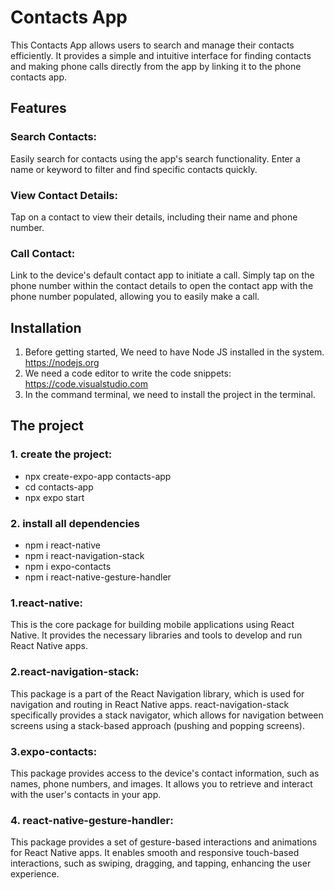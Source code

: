 # Contacts App
This Contacts App allows users to search and manage their contacts efficiently. It provides a simple and intuitive interface for finding contacts and making phone calls directly from the app by linking it to the phone contacts app.

## Features
### Search Contacts:
Easily search for contacts using the app's search functionality. Enter a name or keyword to filter and find specific contacts quickly.

### View Contact Details: 
Tap on a contact to view their details, including their name and phone number.

### Call Contact:
Link to the device's default contact app to initiate a call. Simply tap on the phone number within the contact details to open the contact app with the phone number populated, allowing you to easily make a call.

## Installation
1. Before getting started, We need to have Node JS installed in the system. https://nodejs.org
2. We need a code editor to write the code snippets: https://code.visualstudio.com
3. In the command terminal, we need to install the project in the terminal.

## The project
### 1. create the project: 
- npx create-expo-app contacts-app
- cd contacts-app
- npx expo start
### 2. install all dependencies
- npm i react-native
- npm i react-navigation-stack
- npm i expo-contacts
- npm i react-native-gesture-handler

### 1.react-native: 
This is the core package for building mobile applications using React Native. It provides the necessary libraries and tools to develop and run React Native apps.

### 2.react-navigation-stack: 
This package is a part of the React Navigation library, which is used for navigation and routing in React Native apps. react-navigation-stack specifically provides a stack navigator, which allows for navigation between screens using a stack-based approach (pushing and popping screens).

### 3.expo-contacts: 
This package provides access to the device's contact information, such as names, phone numbers, and images. It allows you to retrieve and interact with the user's contacts in your app.

### 4. react-native-gesture-handler: 
This package provides a set of gesture-based interactions and animations for React Native apps. It enables smooth and responsive touch-based interactions, such as swiping, dragging, and tapping, enhancing the user experience.
